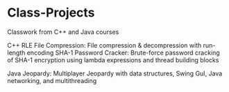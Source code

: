 # Class-Projects
Classwork from C++ and Java courses

C++
RLE File Compression: File compression & decompression with run-length encoding
SHA-1 Password Cracker: Brute-force password cracking of SHA-1 encryption using lambda expressions and thread building blocks 

Java
Jeopardy: Multiplayer Jeopardy with data structures, Swing GuI, Java networking, and multithreading
